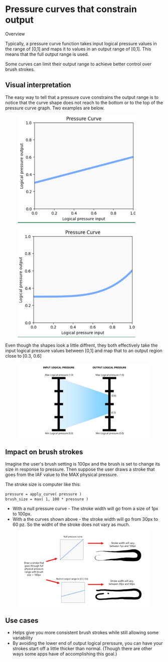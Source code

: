 # Pressure curves that constrain output

Overview

Typically, a pressure curve function takes input logical pressure values in the range of \[0,1] and maps it to values in an output range of \[0,1]. This means that the full output range is used.

Some curves can limit their output range to achieve better control over brush strokes.

## Visual interpretation

The easy way to tell that a pressure cuve constrains the output range is to notice that the curve shape does not reach to the bottom or to the top of the pressure curve graph. Two examples are below.

<figure><img src="../../.gitbook/assets/image (2) (1) (1) (1).png" alt="" width="375"><figcaption></figcaption></figure>



<figure><img src="../../.gitbook/assets/image (1) (1) (1) (1) (1) (1) (1) (1).png" alt="" width="375"><figcaption></figcaption></figure>

Even though the shapes look a little diffrent, they both effectively take the input logical pressure values between \[0,1] and map that to an output region close to \[0.3, 0.6]



<figure><img src="../../.gitbook/assets/Slide_20240724_235922.png" alt=""><figcaption></figcaption></figure>

## Impact on brush strokes

Imagine the user's brush setting is 100px and the brush is set to change its size in response to pressure.  Then suppose the user draws a stroke that goes from the IAF value to the MAX physical pressure.

The stroke size is computer like this:

```
pressure = apply_curve( pressure )
brush_size = max( 1, 100 * pressure )
```

* With a null pressure curve - The stroke width will go from a size of 1px to 100px.
* With a the curves shown above - the stroke width will go from 30px to 60 pz. So the widht of the stroke does not vary as much.

<figure><img src="../../.gitbook/assets/image (3) (1) (1).png" alt=""><figcaption></figcaption></figure>



## Use cases

* Helps give you more consistent brush strokes while still allowing some variability
* By avoiding the lower end of output logical prerssure, you can have your strokes start off a little thicker than normal. (Though there are other ways some apps have of accomplishing this goal.)

